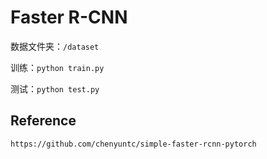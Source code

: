 # Faster R-CNN

数据文件夹：`/dataset`

训练：`python train.py`

测试：`python test.py`



## Reference

`https://github.com/chenyuntc/simple-faster-rcnn-pytorch`
